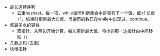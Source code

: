 - 最长连续序列
	- 去重hashset。每一项，while循环判断集合中是否有下一个值，值+1 长度+1，结束时更新最大长度。当遍历的数已在while中出现过，continue。
- 盛最多水的容器
	- 双指针，从两边开始计算，每次更新最大值。将小的那一边指针向中间移动（）
- 几数之和 (去重)
- 快慢指针